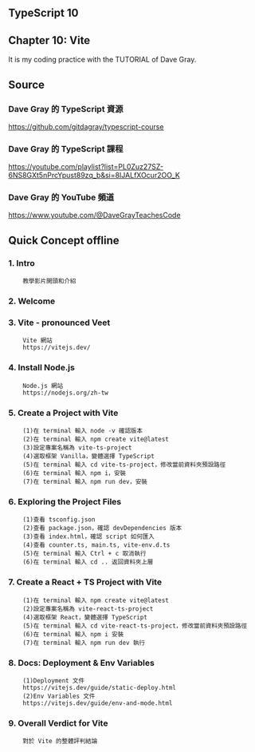 ## TypeScript 10
## Chapter 10: Vite
It is my coding practice with the TUTORIAL of Dave Gray. 

## Source
### Dave Gray 的 TypeScript 資源
https://github.com/gitdagray/typescript-course

### Dave Gray 的 TypeScript 課程
https://youtube.com/playlist?list=PL0Zuz27SZ-6NS8GXt5nPrcYpust89zq_b&si=8IJALfXOcur2OO_K

### Dave Gray 的 YouTube 頻道
https://www.youtube.com/@DaveGrayTeachesCode

## Quick Concept offline
###  1. Intro
        教學影片開頭和介紹

###  2. Welcome

###  3. Vite - pronounced Veet
        Vite 網站
        https://vitejs.dev/

###  4. Install Node.js
        Node.js 網站
        https://nodejs.org/zh-tw

###  5. Create a Project with Vite
        (1)在 terminal 輸入 node -v 確認版本
        (2)在 terminal 輸入 npm create vite@latest
        (3)設定專案名稱為 vite-ts-project
        (4)選取框架 Vanilla，變體選擇 TypeScript
        (5)在 terminal 輸入 cd vite-ts-project，修改當前資料夾預設路徑
        (6)在 terminal 輸入 npm i，安裝
        (7)在 terminal 輸入 npm run dev，安裝

###  6. Exploring the Project Files
        (1)查看 tsconfig.json
        (2)查看 package.json，確認 devDependencies 版本
        (3)查看 index.html，確認 script 如何匯入
        (4)查看 counter.ts, main.ts, vite-env.d.ts
        (5)在 terminal 輸入 Ctrl + c 取消執行
        (6)在 terminal 輸入 cd .. 返回資料夾上層

###  7. Create a React + TS Project with Vite
        (1)在 terminal 輸入 npm create vite@latest
        (2)設定專案名稱為 vite-react-ts-project
        (4)選取框架 React，變體選擇 TypeScript
        (5)在 terminal 輸入 cd vite-react-ts-project，修改當前資料夾預設路徑
        (6)在 terminal 輸入 npm i 安裝
        (7)在 terminal 輸入 npm run dev 執行

###  8. Docs: Deployment & Env Variables
        (1)Deployment 文件
        https://vitejs.dev/guide/static-deploy.html
        (2)Env Variables 文件
        https://vitejs.dev/guide/env-and-mode.html

###  9. Overall Verdict for Vite
        對於 Vite 的整體評判結論